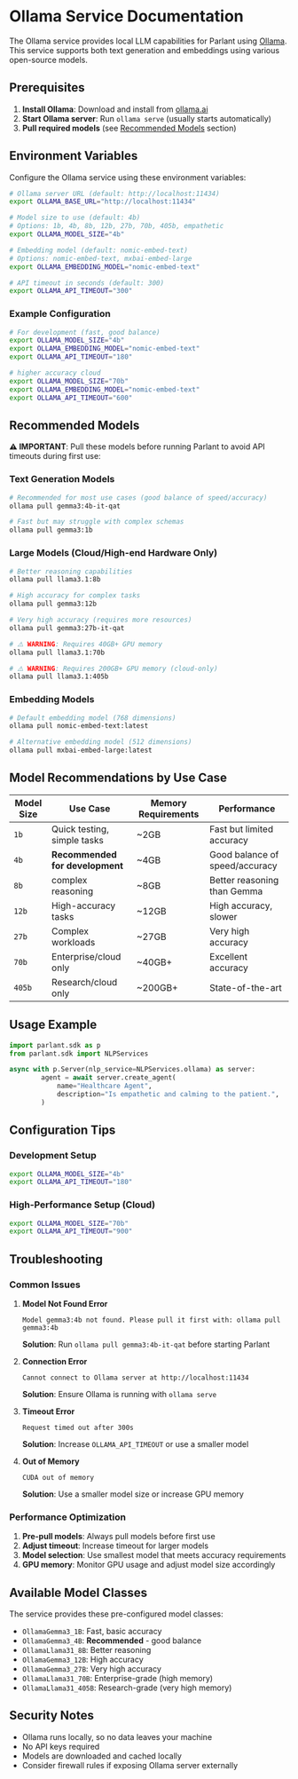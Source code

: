 # Ollama Service Documentation

The Ollama service provides local LLM capabilities for Parlant using [Ollama](https://ollama.ai/). This service supports both text generation and embeddings using various open-source models.

## Prerequisites

1. **Install Ollama**: Download and install from [ollama.ai](https://ollama.ai/)
2. **Start Ollama server**: Run `ollama serve` (usually starts automatically)
3. **Pull required models** (see [Recommended Models](#recommended-models) section)

## Environment Variables

Configure the Ollama service using these environment variables:

```bash
# Ollama server URL (default: http://localhost:11434)
export OLLAMA_BASE_URL="http://localhost:11434"

# Model size to use (default: 4b)
# Options: 1b, 4b, 8b, 12b, 27b, 70b, 405b, empathetic
export OLLAMA_MODEL_SIZE="4b"

# Embedding model (default: nomic-embed-text)
# Options: nomic-embed-text, mxbai-embed-large
export OLLAMA_EMBEDDING_MODEL="nomic-embed-text"

# API timeout in seconds (default: 300)
export OLLAMA_API_TIMEOUT="300"
```

### Example Configuration

```bash
# For development (fast, good balance)
export OLLAMA_MODEL_SIZE="4b"
export OLLAMA_EMBEDDING_MODEL="nomic-embed-text"
export OLLAMA_API_TIMEOUT="180"

# higher accuracy cloud
export OLLAMA_MODEL_SIZE="70b"
export OLLAMA_EMBEDDING_MODEL="nomic-embed-text"
export OLLAMA_API_TIMEOUT="600"
```

## Recommended Models

**⚠️ IMPORTANT**: Pull these models before running Parlant to avoid API timeouts during first use:

### Text Generation Models

```bash
# Recommended for most use cases (good balance of speed/accuracy)
ollama pull gemma3:4b-it-qat

# Fast but may struggle with complex schemas
ollama pull gemma3:1b

```

### Large Models (Cloud/High-end Hardware Only)

```bash
# Better reasoning capabilities
ollama pull llama3.1:8b

# High accuracy for complex tasks
ollama pull gemma3:12b

# Very high accuracy (requires more resources)
ollama pull gemma3:27b-it-qat

# ⚠️ WARNING: Requires 40GB+ GPU memory
ollama pull llama3.1:70b

# ⚠️ WARNING: Requires 200GB+ GPU memory (cloud-only)
ollama pull llama3.1:405b
```

### Embedding Models

```bash
# Default embedding model (768 dimensions)
ollama pull nomic-embed-text:latest

# Alternative embedding model (512 dimensions)
ollama pull mxbai-embed-large:latest
```

## Model Recommendations by Use Case

| Model Size | Use Case | Memory Requirements | Performance |
|------------|----------|-------------------|-------------|
| `1b` | Quick testing, simple tasks | ~2GB | Fast but limited accuracy |
| `4b` | **Recommended for development** | ~4GB | Good balance of speed/accuracy |
| `8b` |  complex reasoning | ~8GB | Better reasoning than Gemma |
| `12b` | High-accuracy tasks | ~12GB | High accuracy, slower |
| `27b` | Complex workloads | ~27GB | Very high accuracy |
| `70b` | Enterprise/cloud only | ~40GB+ | Excellent accuracy |
| `405b` | Research/cloud only | ~200GB+ | State-of-the-art |

## Usage Example

```python
import parlant.sdk as p
from parlant.sdk import NLPServices

async with p.Server(nlp_service=NLPServices.ollama) as server:
        agent = await server.create_agent(
            name="Healthcare Agent",
            description="Is empathetic and calming to the patient.",
        )
```

## Configuration Tips

### Development Setup
```bash
export OLLAMA_MODEL_SIZE="4b"
export OLLAMA_API_TIMEOUT="180"
```

### High-Performance Setup (Cloud)
```bash
export OLLAMA_MODEL_SIZE="70b"
export OLLAMA_API_TIMEOUT="900"
```

## Troubleshooting

### Common Issues

1. **Model Not Found Error**
   ```
   Model gemma3:4b not found. Please pull it first with: ollama pull gemma3:4b
   ```
   **Solution**: Run `ollama pull gemma3:4b-it-qat` before starting Parlant

2. **Connection Error**
   ```
   Cannot connect to Ollama server at http://localhost:11434
   ```
   **Solution**: Ensure Ollama is running with `ollama serve`

3. **Timeout Error**
   ```
   Request timed out after 300s
   ```
   **Solution**: Increase `OLLAMA_API_TIMEOUT` or use a smaller model

4. **Out of Memory**
   ```
   CUDA out of memory
   ```
   **Solution**: Use a smaller model size or increase GPU memory

### Performance Optimization

1. **Pre-pull models**: Always pull models before first use
2. **Adjust timeout**: Increase timeout for larger models
3. **Model selection**: Use smallest model that meets accuracy requirements
4. **GPU memory**: Monitor GPU usage and adjust model size accordingly

## Available Model Classes

The service provides these pre-configured model classes:

- `OllamaGemma3_1B`: Fast, basic accuracy
- `OllamaGemma3_4B`: **Recommended** - good balance
- `OllamaLlama31_8B`: Better reasoning
- `OllamaGemma3_12B`: High accuracy
- `OllamaGemma3_27B`: Very high accuracy
- `OllamaLlama31_70B`: Enterprise-grade (high memory)
- `OllamaLlama31_405B`: Research-grade (very high memory)

## Security Notes

- Ollama runs locally, so no data leaves your machine
- No API keys required
- Models are downloaded and cached locally
- Consider firewall rules if exposing Ollama server externally
